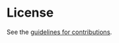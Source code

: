 # License

See the
[guidelines for contributions](https://github.com/adem-wg/adem/blob/main/CONTRIBUTING.md).
